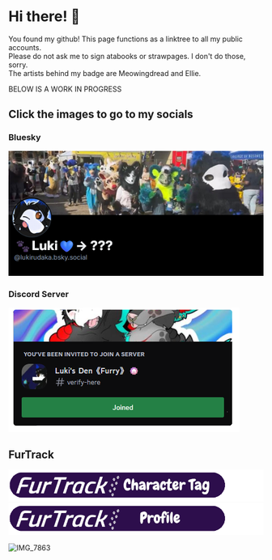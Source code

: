 # Hi there! 🐾
You found my github! This page functions as a linktree to all my public accounts.  
Please do not ask me to sign atabooks or strawpages. I don't do those, sorry.  
The artists behind my badge are Meowingdread and Ellie.  

BELOW IS A WORK IN PROGRESS
## Click the images to go to my socials
### Bluesky
[<img src="https://github.com/lukirudaka/lukirudaka/blob/main/Luki-Bluesky.png?raw=true">](https://bsky.app/profile/lukirudaka.bsky.social)
### Discord Server
[<img src="https://github.com/lukirudaka/lukirudaka/blob/main/DiscordPhotoLink.png?raw=true">](https://discord.gg/jpqZFJBFNS)
## FurTrack
[<img src="https://github.com/lukirudaka/lukirudaka/blob/main/FTCharacterTagLabel.png?raw=true">](https://www.furtrack.com/index/luki_(puro))
[<img src="https://github.com/lukirudaka/lukirudaka/blob/main/FTProfileLabel.png?raw=true">](https://www.furtrack.com/user/lukirudaka/)

![IMG_7863](https://github.com/user-attachments/assets/17abba27-080f-48a2-ac7f-306493f8fb09)


<!--
**lukirudaka/lukirudaka** is a ✨ _special_ ✨ repository because its `README.md` (this file) appears on your GitHub profile.

Here are some ideas to get you started:

- 🔭 I’m currently working on ...
- 🌱 I’m currently learning ...
- 👯 I’m looking to collaborate on ...
- 🤔 I’m looking for help with ...
- 💬 Ask me about ...
- 📫 How to reach me: ...
- 😄 Pronouns: ...
- ⚡ Fun fact: ...
-->
